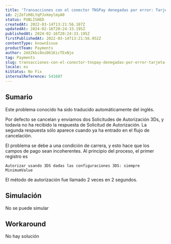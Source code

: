 ```yaml
---
title: 'Transacciones con el conector TNSPay denegadas por error: Tarjeta no REGISTRADA en 3DS'
id: 2jZefzH8LYqPJxkmylmyA0
status: PUBLISHED
createdAt: 2022-03-14T13:21:56.187Z
updatedAt: 2024-02-16T20:24:33.195Z
publishedAt: 2024-02-16T20:24:33.195Z
firstPublishedAt: 2022-03-14T13:21:56.952Z
contentType: knownIssue
productTeam: Payments
author: 2mXZkbi0oi061KicTExNjo
tag: Payments
slug: transacciones-con-el-conector-tnspay-denegadas-por-error-tarjeta-no-registrada-en-3ds
locale: es
kiStatus: No Fix
internalReference: 541687
---
```


## Sumario

<div class="alert alert-info">
  <p>Este problema conocido ha sido traducido automáticamente del inglés.</p>
</div>


Por defecto se cancelan y enviamos dos Solicitudes de Autorización 3Ds, y todavía no ha recibido la respuesta de Solicitud de Autorización.
La segunda respuesta sólo aparece cuando ya ha entrado en el flujo de cancelación.

El problema se debe a una condición de carrera, y esto hace que los campos de pago sean incoherentes.
Al principio del proceso, el primer registro es

`Autorizar usando 3DS dadas las configuraciones 3DS: siempre MinimumValue`

El método de autorización fue llamado 2 veces en 2 segundos.


##

## Simulación


No se puede simular



## Workaround


No hay solución

